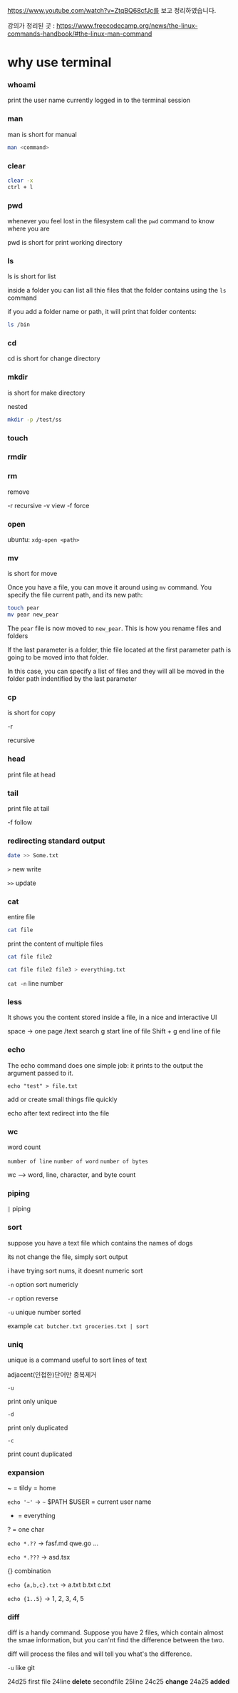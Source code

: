 https://www.youtube.com/watch?v=ZtqBQ68cfJc를 보고 정리하였습니다.

강의가 정리된 곳 : https://www.freecodecamp.org/news/the-linux-commands-handbook/#the-linux-man-command

# why use terminal

### whoami

print the user name currently logged in to the terminal session

### man

man is short for manual

```bash
man <command>
```

### clear

```bash
clear -x
ctrl + l
```

### pwd

whenever you feel lost in the filesystem call the `pwd`
command to know where you are

pwd is short for print working directory

### ls

ls is short for list

inside a folder you can list all thie files that the folder contains using the `ls` command

if you add a folder name or path, it will print that folder contents:

```bash
ls /bin
```

### cd

cd is short for change directory

### mkdir

is short for make directory

nested

```bash
mkdir -p /test/ss
```

### touch

### rmdir

### rm

remove

-r recursive
-v view
-f force

### open

ubuntu: `xdg-open <path>`

### mv

is short for move

Once you have a file, you can move it around using `mv` command. You specify the file current path,
and its new path:

```bash
touch pear
mv pear new_pear
```

The `pear` file is now moved to `new_pear`. This is how you rename files and folders

If the last parameter is a folder, thie file located at the first parameter path is going to be moved into that folder.

In this case, you can specify a list of files and they will all be moved in the folder path indentified by the last parameter

### cp

is short for copy

-r

recursive

### head

print file at head

### tail

print file at tail

-f follow

### redirecting standard output

```bash
date >> Some.txt
```

`>` new write

`>>` update

### cat

entire file

```bash
cat file
```

print the content of multiple files

```bash
cat file file2
```

```bash
cat file file2 file3 > everything.txt
```

`cat -n` line number

### less

It shows you the content stored inside a file, in a nice and interactive UI

space -> one page
/text search
g start line of file
Shift + g end line of file

### echo

The echo command does one simple job: it prints to the output the argument passed to it.

`echo "test" > file.txt`

add or create small things file quickly

echo after text redirect into the file

### wc

word count

`number of line` `number of word` `number of bytes`

wc –> word, line, character, and byte count

### piping

`|` piping

### sort

suppose you have a text file which contains the names of dogs

its not change the file, simply sort output

i have trying sort nums, it doesnt numeric sort

`-n` option sort numericly

`-r` option reverse

`-u` unique number sorted

example
`cat butcher.txt groceries.txt | sort`

### uniq

unique is a command useful to sort lines of text

adjacent(인접한)단어만 중복제거

`-u`

print only unique

`-d`

print only duplicated

`-c`

print count duplicated

### expansion

~ = tildy = home

`echo '~'` -> `~`
$PATH 
$USER = current user name

-   = everything

? = one char

`echo *.??` -> fasf.md qwe.go ...

`echo *.???` -> asd.tsx

{} combination

`echo {a,b,c}.txt` -> a.txt b.txt c.txt

`echo {1..5}` -> 1, 2, 3, 4, 5

### diff

diff is a handy command. Suppose you have 2 files, which contain almost the smae information,
but you can'nt find the difference between the two.

diff will process the files and will tell you what's the difference.

`-u` like git

24d25 first file 24line **delete** secondfile 25line
24c25 **change**
24a25 **added**
